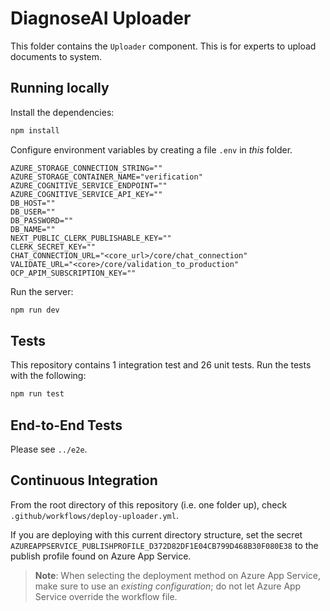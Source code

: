 # DiagnoseAI Uploader

This folder contains the `Uploader` component. This is for experts to
upload documents to system.

## Running locally

Install the dependencies:

``` bash
npm install
```

Configure environment variables by creating a file `.env` in _this_ folder.

``` text
AZURE_STORAGE_CONNECTION_STRING=""
AZURE_STORAGE_CONTAINER_NAME="verification"
AZURE_COGNITIVE_SERVICE_ENDPOINT=""
AZURE_COGNITIVE_SERVICE_API_KEY=""
DB_HOST=""
DB_USER=""
DB_PASSWORD=""
DB_NAME=""
NEXT_PUBLIC_CLERK_PUBLISHABLE_KEY=""
CLERK_SECRET_KEY=""
CHAT_CONNECTION_URL="<core_url>/core/chat_connection"
VALIDATE_URL="<core>/core/validation_to_production"
OCP_APIM_SUBSCRIPTION_KEY=""
```

Run the server:

``` bash
npm run dev
```

## Tests

This repository contains 1 integration test and 26 unit tests. Run the
tests with the following:

``` bash
npm run test
```

## End-to-End Tests

Please see `../e2e`.

## Continuous Integration

From the root directory of this repository (i.e. one folder up), check
`.github/workflows/deploy-uploader.yml`.

If you are deploying with this current directory structure, set the
secret
`AZUREAPPSERVICE_PUBLISHPROFILE_D372D82DF1E04CB799D468B30F080E38` to
the publish profile found on Azure App Service.

> **Note**: When selecting the deployment method on Azure App Service,
> make sure to use an _existing configuration_; do not let Azure App
> Service override the workflow file.
